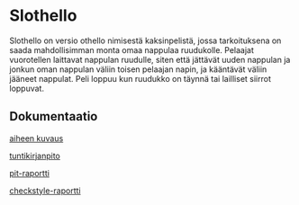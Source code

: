 # Slothello

Slothello on versio othello nimisestä kaksinpelistä, jossa tarkoituksena on saada mahdollisimman monta omaa nappulaa ruudukolle.
Pelaajat vuorotellen laittavat nappulan ruudulle, siten että jättävät uuden nappulan ja jonkun oman nappulan väliin toisen pelaajan napin,
ja kääntävät väliin jääneet nappulat. Peli loppuu kun ruudukko on täynnä tai lailliset siirrot loppuvat.

## Dokumentaatio

[aiheen kuvaus](dokumentaatio/aiheenKuvausJaRakenne.md)

[tuntikirjanpito](dokumentaatio/tuntikirjanpito.md)

[pit-raportti](https://htmlpreview.github.io/?https://github.com/LapioEle/Slothello/blob/master/dokumentaatio/pit/index.html)

[checkstyle-raportti](https://htmlpreview.github.io/?https://github.com/LapioEle/Slothello/blob/master/dokumentaatio/checkstyle/checkstyle.html)
